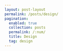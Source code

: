 ```yaml
---
layout: post-layout
permalink: /posts/design/
pagination:
  enabled: true
  collection: posts
  permalink: /:num/
  title: Design
  tag: design
---
```

